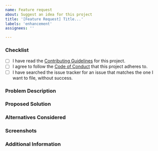 ```yaml
---
name: Feature request
about: Suggest an idea for this project
title: '[Feature Request] Title...'
labels: 'enhancement'
assignees: ''

---
```


### Checklist
<!-- Please ensure you've completed the following steps by replacing [ ] with [x]-->

* [ ] I have read the [Contributing Guidelines](https://github.com/demartini/raspberrypi-motd/blob/master/CONTRIBUTING.md) for this project.
* [ ] I agree to follow the [Code of Conduct](https://github.com/demartini/raspberrypi-motd/blob/master/CODE_OF_CONDUCT.md) that this project adheres to.
* [ ] I have searched the issue tracker for an issue that matches the one I want to file, without success.

### Problem Description
<!-- Is your feature request related to a problem? Please add a clear and concise description of what the problem is. -->

### Proposed Solution
<!-- Describe the solution you'd like in a clear and concise manner. -->

### Alternatives Considered
<!-- A clear and concise description of any alternative solutions or features you've considered. -->

### Screenshots
<!-- If appropriate or helpful. -->

### Additional Information
<!-- Add any other context about the problem here. -->